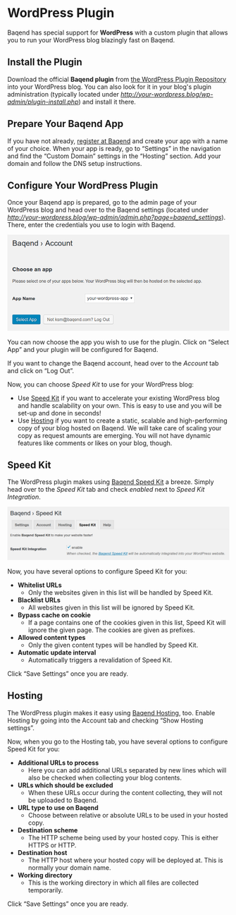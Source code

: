 # WordPress Plugin

Baqend has special support for **WordPress** with a custom plugin that allows you to run your WordPress blog blazingly fast on Baqend.


## Install the Plugin

Download the official **Baqend plugin** from [the WordPress Plugin Repository](https://wordpress.org/plugins/baqend/) into your WordPress blog.
You can also look for it in your blog's plugin administration (typically located under *http://your-wordpress.blog/wp-admin/plugin-install.php*) and install it there.


## Prepare Your Baqend App

If you have not already, [register at Baqend](https://dashboard.baqend.com/register) and create your app with a name of your choice.
When your app is ready, go to “Settings” in the navigation and find the “Custom Domain” settings in the “Hosting” section.
Add your domain and follow the DNS setup instructions.


## Configure Your WordPress Plugin

Once your Baqend app is prepared, go to the admin page of your WordPress blog and head over to the Baqend settings (located under *http://your-wordpress.blog/wp-admin/admin.php?page=baqend_settings*).
There, enter the credentials you use to login with Baqend.

![Select an app](select-app.png)

You can now choose the app you wish to use for the plugin. 
Click on “Select App” and your plugin will be configured for Baqend.

If you want to change the Baqend account, head over to the *Account* tab and click on “Log Out”.

Now, you can choose *Speed Kit* to use for your WordPress blog:

- Use [Speed Kit](#speed-kit) if you want to accelerate your existing WordPress blog and handle scalability on your own.
  This is easy to use and you will be set-up and done in seconds!
- Use [Hosting](#hosting) if you want to create a static, scalable and high-performing copy of your blog hosted on Baqend.
  We will take care of scaling your copy as request amounts are emerging.
  You will not have dynamic features like comments or likes on your blog, though.

## Speed Kit

The WordPress plugin makes using [Baqend Speed Kit](/topics/speed-kit) a breeze.
Simply head over to the *Speed Kit* tab and check *enabled* next to *Speed Kit Integration*.

![Enable Speed Kit](speed-kit-enable.png)

Now, you have several options to configure Speed Kit for you:

* **Whitelist URLs**
    - Only the websites given in this list will be handled by Speed Kit.
* **Blacklist URLs**
    - All websites given in this list will be ignored by Speed Kit.
* **Bypass cache on cookie**
    - If a page contains one of the cookies given in this list, Speed Kit will ignore the given page. The cookies are given as prefixes.
* **Allowed content types**
    - Only the given content types will be handled by Speed Kit.
* **Automatic update interval**
    - Automatically triggers a revalidation of Speed Kit.

Click “Save Settings” once you are ready.


## Hosting

The WordPress plugin makes it easy using [Baqend Hosting](/topics/hosting), too.
Enable Hosting by going into the Account tab and checking “Show Hosting settings”.

Now, when you go to the Hosting tab, you have several options to configure Speed Kit for you:

* **Additional URLs to process**
    - Here you can add additional URLs separated by new lines which will also be checked when collecting your blog contents.
* **URLs which should be excluded**
    - When these URLs occur during the content collecting, they will not be uploaded to Baqend.
* **URL type to use on Baqend**
    - Choose between relative or absolute URLs to be used in your hosted copy. 
* **Destination scheme**
    - The HTTP scheme being used by your hosted copy. This is either HTTPS or HTTP.
* **Destination host**
    - The HTTP host where your hosted copy will be deployed at. This is normally your domain name.
* **Working directory**
    - This is the working directory in which all files are collected temporarily.

Click “Save Settings” once you are ready.
